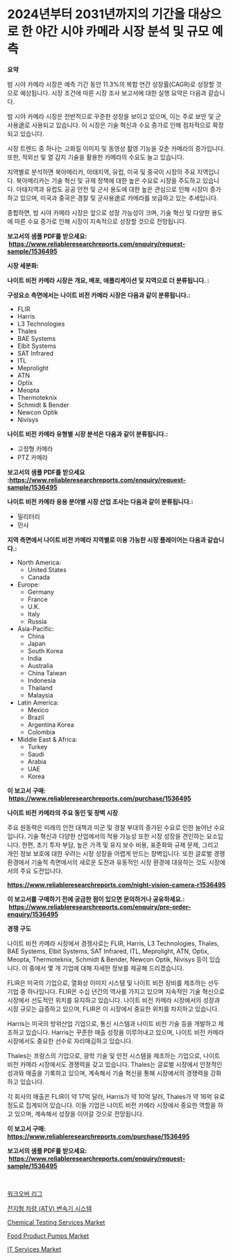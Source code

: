 <p><h1>2024년부터 2031년까지의 기간을 대상으로 한 야간 시야 카메라 시장 분석 및 규모 예측</h1></p><p><strong>요약</strong></p>
<p><p>밤 시야 카메라 시장은 예측 기간 동안 11.3%의 복합 연간 성장률(CAGR)로 성장할 것으로 예상됩니다. 시장 조건에 따른 시장 조사 보고서에 대한 실행 요약은 다음과 같습니다.</p><p>밤 시야 카메라 시장은 전반적으로 꾸준한 성장을 보이고 있으며, 이는 주로 보안 및 군사용途로 사용되고 있습니다. 이 시장은 기술 혁신과 수요 증가로 인해 점차적으로 확장되고 있습니다.</p><p>시장 트렌드 중 하나는 고화질 이미지 및 동영상 촬영 기능을 갖춘 카메라의 증가입니다. 또한, 적외선 및 열 감지 기술을 활용한 카메라의 수요도 늘고 있습니다.</p><p>지역별로 분석하면 북아메리카, 아태지역, 유럽, 미국 및 중국이 시장의 주요 지역입니다. 북아메리카는 기술 혁신 및 규제 정책에 대한 높은 수요로 시장을 주도하고 있습니다. 아태지역과 유럽도 공공 안전 및 군사 용도에 대한 높은 관심으로 인해 시장이 증가하고 있으며, 미국과 중국은 경찰 및 군사용途로 카메라를 보급하고 있는 추세입니다.</p><p>종합하면, 밤 시야 카메라 시장은 앞으로 성장 가능성이 크며, 기술 혁신 및 다양한 용도에 따른 수요 증가로 인해 시장이 지속적으로 성장할 것으로 전망됩니다.</p></p>
<p><strong>보고서의 샘플 PDF를 받으세요: &nbsp;<a href="https://www.reliableresearchreports.com/enquiry/request-sample/1536495">https://www.reliableresearchreports.com/enquiry/request-sample/1536495</a></strong></p>
<p><strong>시장 세분화:</strong></p>
<p><strong> 나이트 비전 카메라 시장은 개요, 배포, 애플리케이션 및 지역으로 더 분류됩니다. :</strong></p>
<p><strong>구성요소 측면에서는 나이트 비전 카메라 시장은 다음과 같이 분류됩니다.:</strong></p>
<p><ul><li>FLIR</li><li>Harris</li><li>L3 Technologies</li><li>Thales</li><li>BAE Systems</li><li>Elbit Systems</li><li>SAT Infrared</li><li>ITL</li><li>Meprolight</li><li>ATN</li><li>Optix</li><li>Meopta</li><li>Thermoteknix</li><li>Schmidt & Bender</li><li>Newcon Optik</li><li>Nivisys</li></ul></p>
<p><strong> 나이트 비전 카메라 유형별 시장 분석은 다음과 같이 분류됩니다.:</strong></p>
<p><ul><li>고정형 카메라</li><li>PTZ 카메라</li></ul></p>
<p><strong>보고서의 샘플 PDF를 받으세요 :<a href="https://www.reliableresearchreports.com/enquiry/request-sample/1536495">https://www.reliableresearchreports.com/enquiry/request-sample/1536495</a></strong></p>
<p><strong> 나이트 비전 카메라 응용 분야별 시장 산업 조사는 다음과 같이 분류됩니다.:</strong></p>
<p><ul><li>밀리터리</li><li>민사</li></ul></p>
<p><strong>지역 측면에서 나이트 비전 카메라 지역별로 이용 가능한 시장 플레이어는 다음과 같습니다.:</strong></p>
<p><ul>
    <li>
        North America:
        <ul>
            <li>United States</li>
            <li>Canada</li>
        </ul>
    </li>
    <li>
        Europe:
        <ul>
            <li>Germany</li>
            <li>France</li>
            <li>U.K.</li>
            <li>Italy</li>
            <li>Russia</li>
        </ul>
    </li>
    <li>
        Asia-Pacific:
        <ul>
            <li>China</li>
            <li>Japan</li>
            <li>South Korea</li>
            <li>India</li>
            <li>Australia</li>
            <li>China Taiwan</li>
            <li>Indonesia</li>
            <li>Thailand</li>
            <li>Malaysia</li>
        </ul>
    </li>
    <li>
        Latin America:
        <ul>
            <li>Mexico</li>
            <li>Brazil</li>
            <li>Argentina Korea</li>
            <li>Colombia</li>
        </ul>
    </li>
    <li>
        Middle East & Africa:
        <ul>
            <li>Turkey</li>
            <li>Saudi</li>
            <li>Arabia</li>
            <li>UAE</li>
            <li>Korea</li>
        </ul>
    </li>
    </ul></p>
<p><strong>이 보고서 구매: &nbsp;<a href="https://www.reliableresearchreports.com/purchase/1536495">https://www.reliableresearchreports.com/purchase/1536495</a></strong></p>
<p><strong>나이트 비전 카메라의 주요 동인 및 장벽 시장</strong></p>
<p><p>주요 원동력은 미래의 안전 대책과 미군 및 경찰 부대의 증가된 수요로 인한 늘어난 수요입니다. 기술 혁신과 다양한 산업에서의 적용 가능성 또한 시장 성장을 견인하는 요소입니다. 한편, 초기 투자 부담, 높은 가격 및 유지 보수 비용, 표준화와 규제 문제, 그리고 개인 정보 보호에 대한 우려는 시장 성장을 어렵게 만드는 장벽입니다. 또한 글로벌 경쟁 환경에서 기술적 측면에서의 새로운 도전과 유동적인 시장 환경에 대응하는 것도 시장에서의 주요 도전입니다.</p></p>
<p><strong><a href="https://www.reliableresearchreports.com/night-vision-camera-r1536495">https://www.reliableresearchreports.com/night-vision-camera-r1536495</a></strong></p>
<p><strong>이 보고서를 구매하기 전에 궁금한 점이 있으면 문의하거나 공유하세요.: &nbsp;<a href="https://www.reliableresearchreports.com/enquiry/pre-order-enquiry/1536495">https://www.reliableresearchreports.com/enquiry/pre-order-enquiry/1536495</a></strong></p>
<p><strong>경쟁 구도</strong></p>
<p><p>나이트 비전 카메라 시장에서 경쟁사로는 FLIR, Harris, L3 Technologies, Thales, BAE Systems, Elbit Systems, SAT Infrared, ITL, Meprolight, ATN, Optix, Meopta, Thermoteknix, Schmidt & Bender, Newcon Optik, Nivisys 등이 있습니다. 이 중에서 몇 개 기업에 대해 자세한 정보를 제공해 드리겠습니다.</p><p>FLIR은 미국의 기업으로, 열화상 이미지 시스템 및 나이트 비전 장비를 제조하는 선두 기업 중 하나입니다. FLIR은 수십 년간의 역사를 가지고 있으며 지속적인 기술 혁신으로 시장에서 선도적인 위치를 유지하고 있습니다. 나이트 비전 카메라 시장에서의 성장과 시장 규모는 급증하고 있으며, FLIR은 이 시장에서 중요한 위치를 차지하고 있습니다.</p><p>Harris는 미국의 방위산업 기업으로, 통신 시스템과 나이트 비전 기술 등을 개발하고 제조하고 있습니다. Harris는 꾸준한 매출 성장을 이루어내고 있으며, 나이트 비전 카메라 시장에서도 중요한 선수로 자리매김하고 있습니다.</p><p>Thales는 프랑스의 기업으로, 광학 기술 및 안전 시스템을 제조하는 기업으로, 나이트 비전 카메라 시장에서도 경쟁력을 갖고 있습니다. Thales는 글로벌 시장에서 안정적인 성과와 매출을 기록하고 있으며, 계속해서 기술 혁신을 통해 시장에서의 경쟁력을 강화하고 있습니다.</p><p>각 회사의 매출은 FLIR이 약 17억 달러, Harris가 약 10억 달러, Thales가 약 16억 유로 정도로 집계되어 있습니다. 이들 기업은 나이트 비전 카메라 시장에서 중요한 역할을 하고 있으며, 계속해서 성장을 이어갈 것으로 전망됩니다.</p></p>
<p><strong>이 보고서 구매: &nbsp; <a href="https://www.reliableresearchreports.com/purchase/1536495">https://www.reliableresearchreports.com/purchase/1536495</a></strong></p>
<p><strong>보고서의 샘플 PDF를 받으세요: &nbsp;<a href="https://www.reliableresearchreports.com/enquiry/request-sample/1536495">https://www.reliableresearchreports.com/enquiry/request-sample/1536495</a></strong><strong></strong></p>
<p>&nbsp;</p>
<p><p><a href="https://github.com/Howaoole34545/Market-Research-Report-List-1/blob/main/712488518455.md">워크오버 리그</a></p><p><a href="https://github.com/JackieFauhey9089475/Market-Research-Report-List-1/blob/main/752493618456.md">전지형 차량 (ATV) 변속기 시스템</a></p><p><a href="https://spotless-saver-8fd.notion.site/Chemical-Testing-Services-Market-Size-2024-2031-Global-Industrial-Analysis-Key-Geographical-Regio-dd6322063f6741d096185460debe7800">Chemical Testing Services Market</a></p><p><a href="https://view.publitas.com/reportprime-1/food-product-pumps-market-challenges-opportunities-and-growth-drivers-and-major-market-players-forecasted-for-period-from-2024-2031/">Food Product Pumps Market</a></p><p><a href="https://github.com/julyju69/Market-Research-Report-List-2/blob/main/it-services-market.md">IT Services Market</a></p></p>